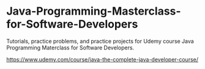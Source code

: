 # Java-Programming-Masterclass-for-Software-Developers
Tutorials, practice problems, and practice projects for Udemy course Java Programming Materclass for Software Developers.

https://www.udemy.com/course/java-the-complete-java-developer-course/
